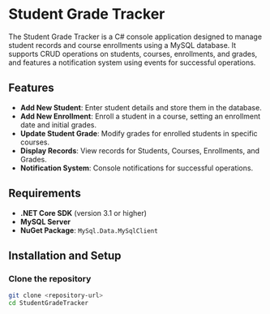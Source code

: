 # Student Grade Tracker

The Student Grade Tracker is a C# console application designed to manage student records and course enrollments using a MySQL database. It supports CRUD operations on students, courses, enrollments, and grades, and features a notification system using events for successful operations.

## Features

- **Add New Student**: Enter student details and store them in the database.
- **Add New Enrollment**: Enroll a student in a course, setting an enrollment date and initial grades.
- **Update Student Grade**: Modify grades for enrolled students in specific courses.
- **Display Records**: View records for Students, Courses, Enrollments, and Grades.
- **Notification System**: Console notifications for successful operations.

## Requirements

- **.NET Core SDK** (version 3.1 or higher)
- **MySQL Server**
- **NuGet Package**: `MySql.Data.MySqlClient`

## Installation and Setup

### Clone the repository

```bash
git clone <repository-url>
cd StudentGradeTracker
